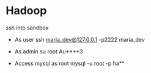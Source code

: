 # Hadoop
ssh into sandbox
- As user
ssh maria_dev@127.0.0.1 -p2222
maria_dev

- As admin
su root
Au****3

- Access mysql as root
mysql -u root -p
ha**

